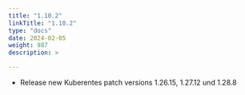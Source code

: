 ```yaml
---
title: "1.10.2"
linkTitle: "1.10.2"
type: "docs"
date: 2024-02-05
weight: 987
description: >

---
```


- Release new Kuberentes patch versions 1.26.15, 1.27.12 und 1.28.8